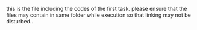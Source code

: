 this is the file including the codes of the first task. please ensure that the files may contain in same folder while execution so that linking may not be disturbed..
